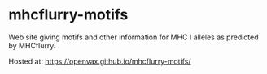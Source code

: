 # mhcflurry-motifs
Web site giving motifs and other information for MHC I alleles as predicted
by MHCflurry.

Hosted at: https://openvax.github.io/mhcflurry-motifs/
